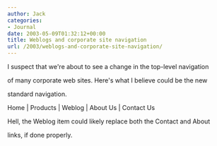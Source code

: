 ```yaml
---
author: Jack
categories:
- Journal
date: 2003-05-09T01:32:12+00:00
title: Weblogs and corporate site navigation
url: /2003/weblogs-and-corporate-site-navigation/
---
```


I suspect that we're about to see a change in the top-level navigation
  

  
of many corporate web sites. Here's what I believe could be the new
  

  
standard navigation.
  


Home | Products | Weblog | About Us | Contact Us
  
</p> 

Hell, the Weblog item could likely replace both the Contact and About
  

  
links, if done properly.</p>